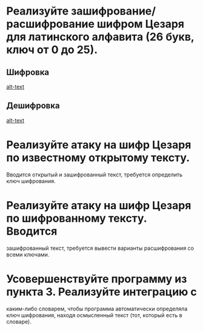 # Реализуйте зашифрование/расшифрование шифром Цезаря для латинского алфавита (26 букв, ключ от 0 до 25).
## Шифровка
[alt-text](https://github.com/ZeLebo/management-theory/blob/master/caesar/attach/encrypt.gif)
## Дешифровка
[alt-text](caesar/attach/encrypt.gif)
# Реализуйте атаку на шифр Цезаря по известному открытому тексту.
Вводится открытый и зашифрованный текст, требуется определить
ключ шифрования.
# Реализуйте атаку на шифр Цезаря по шифрованному тексту. Вводится
зашифрованный текст, требуется вывести варианты расшифрования со
всеми ключами.
# Усовершенствуйте программу из пункта 3. Реализуйте интеграцию с
каким-либо словарем, чтобы программа автоматически определяла
ключ шифрования, находя осмысленный текст (тот, который есть в
словаре).